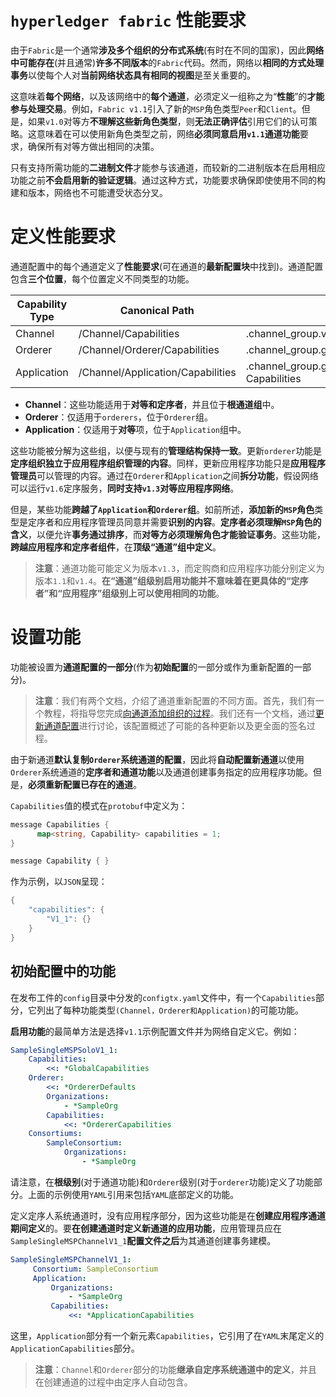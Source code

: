 # `hyperledger fabric` 性能要求

由于`Fabric`是一个通常**涉及多个组织的分布式系统**(有时在不同的国家)，因此**网络中可能存在**(并且通常)**许多不同版本**的`Fabric`代码。然而，网络以**相同的方式处理事务**以使每个人对**当前网络状态具有相同的视图**是至关重要的。

这意味着**每个网络**，以及该网络中的**每个通道**，必须定义一组称之为“**性能**”的**才能参与处理交易**。例如，`Fabric v1.1`引入了新的`MSP`角色类型`Peer`和`Client`。但是，如果`v1.0`对等方**不理解这些新角色类型**，则**无法正确评估**引用它们的认可策略。这意味着在可以使用新角色类型之前，网络**必须同意启用`v1.1`通道功能**要求，确保所有对等方做出相同的决策。

只有支持所需功能的**二进制文件**才能参与该通道，而较新的二进制版本在启用相应功能之前**不会启用新的验证逻辑**。通过这种方式，功能要求确保即使使用不同的构建和版本，网络也不可能遭受状态分叉。

# 定义性能要求

通道配置中的每个通道定义了**性能要求**(可在通道的**最新配置块**中找到)。通道配置包含**三个位置**，每个位置定义不同类型的功能。

| Capability Type | Canonical Path                    | JSON Path                                              |
| --------------- | --------------------------------- | ------------------------------------------------------ |
| Channel         | /Channel/Capabilities             | .channel_group.values.Capabilities                     |
| Orderer         | /Channel/Orderer/Capabilities     | .channel_group.groups.Orderer.values.Capabilities      |
| Application     | /Channel/Application/Capabilities | .channel_group.groups.Application.values. Capabilities |

- **Channel**：这些功能适用于**对等和定序者**，并且位于**根通道组**中。
- **Orderer**：仅适用于`orderers`，位于`Orderer`组。
- **Application**：仅适用于**对等**项，位于`Application`组中。

这些功能被分解为这些组，以便与现有的**管理结构保持一致**。更新`orderer`功能是**定序组织独立于应用程序组织管理的内容**。同样，更新应用程序功能只是**应用程序管理员**可以管理的内容。通过在`Orderer`和`Application`之间**拆分功能**，假设网络可以运行`v1.6`定序服务，**同时支持`v1.3`对等应用程序网络**。

但是，某些功能**跨越了`Application`和`Orderer`组**。如前所述，**添加新的`MSP`角色**类型是定序者和应用程序管理员同意并需要**识别的内容**。**定序者必须理解`MSP`角色的含义**，以便允许**事务通过排序**，而**对等方必须理解角色才能验证事务**。这些功能，**跨越应用程序和定序者组件**，在**顶级“通道”组中定义**。

> **注意**：通道功能可能定义为版本`v1.3`，而定购商和应用程序功能分别定义为版本`1.1`和`v1.4`。**在“通道”组级别启用功能并不意味着在更具体的“定序者”和“应用程序”组级别上可以使用相同的功能**。

# 设置功能

功能被设置为**通道配置的一部分**(作为**初始配置**的一部分或作为重新配置的一部分)。

> **注意**：我们有两个文档，介绍了通道重新配置的不同方面。首先，我们有一个教程，将指导您完成[向通道添加组织的过程](https://hyperledger-fabric.readthedocs.io/en/latest/channel_update_tutorial.html)。我们还有一个文档，通过[更新通道配置](https://hyperledger-fabric.readthedocs.io/en/latest/config_update.html)进行讨论，该配置概述了可能的各种更新以及更全面的签名过程。

由于新通道**默认复制`Orderer`系统通道的配置**，因此将**自动配置新通道**以使用`Orderer`系统通道的**定序者和通道功能**以及通道创建事务指定的应用程序功能。但是，**必须重新配置已存在的通道**。

`Capabilities`值的模式在`protobuf`中定义为：

```go
message Capabilities {
      map<string, Capability> capabilities = 1;
}

message Capability { }
```

作为示例，以`JSON`呈现：

```go
{
    "capabilities": {
        "V1_1": {}
    }
}
```

## 初始配置中的功能

在发布工件的`config`目录中分发的`configtx.yaml`文件中，有一个`Capabilities`部分，它列出了每种功能类型`(Channel，Orderer和Application)`的可能功能。

**启用功能**的最简单方法是选择`v1.1`示例配置文件并为网络自定义它。例如：

```yaml
SampleSingleMSPSoloV1_1:
    Capabilities:
        <<: *GlobalCapabilities
    Orderer:
        <<: *OrdererDefaults
        Organizations:
            - *SampleOrg
        Capabilities:
            <<: *OrdererCapabilities
    Consortiums:
        SampleConsortium:
            Organizations:
                - *SampleOrg
```

请注意，在**根级别**(对于通道功能)和`Orderer`级别(对于`orderer`功能)定义了功能部分。上面的示例使用`YAML`引用来包括`YAML`底部定义的功能。

定义定序人系统通道时，没有应用程序部分，因为这些功能是在**创建应用程序通道期间定义**的。要**在创建通道时定义新通道的应用功能**，应用管理员应在`SampleSingleMSPChannelV1_1`**配置文件之后**为其通道创建事务建模。

```yaml
SampleSingleMSPChannelV1_1:
     Consortium: SampleConsortium
     Application:
         Organizations:
             - *SampleOrg
         Capabilities:
             <<: *ApplicationCapabilities
```

这里，`Application`部分有一个新元素`Capabilities`，它引用了在`YAML`末尾定义的`ApplicationCapabilities`部分。

> **注意**：`Channel`和`Orderer`部分的功能**继承自定序系统通道中的定义**，并且在创建通道的过程中由定序人自动包含。